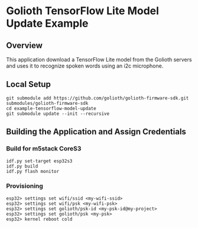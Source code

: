 # Golioth TensorFlow Lite Model Update Example

## Overview

This application download a TensorFlow Lite model from the Golioth
servers and uses it to recognize spoken words using an i2c microphone.

## Local Setup

```
git submodule add https://github.com/golioth/golioth-firmware-sdk.git submodules/golioth-firmware-sdk
cd example-tensorflow-model-update
git submodule update --init --recursive
```

## Building the Application and Assign Credentials

### Build for m5stack CoreS3

```
idf.py set-target esp32s3
idf.py build
idf.py flash monitor
```

### Provisioning

```
esp32> settings set wifi/ssid <my-wifi-ssid>
esp32> settings set wifi/psk <my-wifi-psk>
esp32> settings set golioth/psk-id <my-psk-id@my-project>
esp32> settings set golioth/psk <my-psk>
esp32> kernel reboot cold
```
